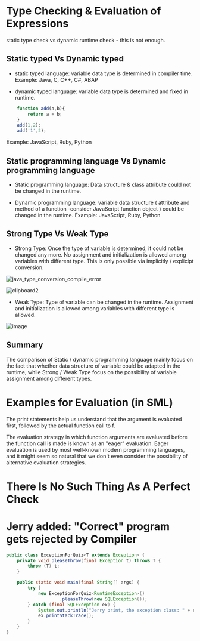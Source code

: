 # Type Checking & Evaluation of Expressions

static type check vs dynamic runtime check - this is not enough.

## Static typed Vs Dynamic typed

* static typed language: variable data type is determined in compiler time.
Example: Java, C, C++, C#, ABAP

* dynamic typed language: variable data type is determined and fixed in runtime.
```JavaScript
	function add(a,b){
		return a + b;
	}
	add(1,2);
	add('1',2);
```
Example: JavaScript, Ruby, Python

## Static programming language Vs Dynamic programming language
* Static programming language: Data structure & class attribute could not be changed in the runtime.

* Dynamic programming language: variable data structure ( attribute and method of a function -consider JavaScript function object ) could be changed in the runtime. 
Example: JavaScript, Ruby, Python

## Strong Type Vs Weak Type

* Strong Type: Once the type of variable is determined, it could not be changed any more. No assignment and initialization is allowed among variables with different type. This is only possible via implicitly / explicipt conversion. 

![java_type_conversion_compile_error](https://cloud.githubusercontent.com/assets/5669954/24578002/6f01916c-170a-11e7-95d7-f91a73b506f2.png)

![clipboard2](https://cloud.githubusercontent.com/assets/5669954/23824111/bddc06ba-06ab-11e7-844e-5b7aed948b57.png)

* Weak Type: Type of variable can be changed in the runtime. Assignment and initialization is allowed among variables with different type is allowed. 

![image](https://cloud.githubusercontent.com/assets/5669954/23824144/21345b86-06ac-11e7-9b0b-410a25b3015b.png)

## Summary

The comparison of Static / dynamic programming language mainly focus on the fact that whether data structure of variable could be adapted in the runtime, while Strong / Weak Type focus on the possibility of variable assignment among different types.

# Examples for Evaluation (in SML)

The print statements help us understand that the argument is evaluated first, followed by the actual function call to f.

The evaluation strategy in which function arguments are evaluated before the function call is made is known as an "eager" evaluation. Eager evaluation is used by most well-known modern programming languages, and it might seem so natural that we don't even consider the possibility of alternative evaluation strategies.

# There Is No Such Thing As A Perfect Check

# Jerry added: "Correct" program gets rejected by Compiler

```Java
public class ExceptionForQuiz<T extends Exception> {
	private void pleaseThrow(final Exception t) throws T {
		throw (T) t;
	}

	public static void main(final String[] args) {
		try {
			new ExceptionForQuiz<RuntimeException>()
					.pleaseThrow(new SQLException());
		} catch (final SQLException ex) {
			System.out.println("Jerry print, the exception class: " + ex.getClass().getSimpleName());			
			ex.printStackTrace();
		}
	}
}
```